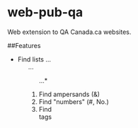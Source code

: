 # web-pub-qa
Web extension to QA Canada.ca websites. 

##Features
* Find lists 
...*<ul>
...*<ol>
...*<dl>
* Find ampersands (&)
* Find "numbers" (#, No.)
* Find <br> tags
